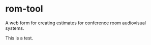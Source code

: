 # rom-tool

A web form for creating estimates for conference room audiovisual systems.

This is a test.
